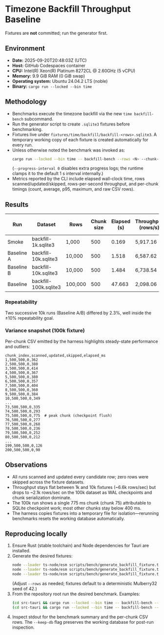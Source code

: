 # Timezone Backfill Throughput Baseline

Fixtures are **not** committed; run the generator first.

## Environment
- **Date:** 2025-09-20T20:48:03Z (UTC)
- **Host:** GitHub Codespaces container
- **CPU:** Intel(R) Xeon(R) Platinum 8272CL @ 2.60GHz (5 vCPU)
- **Memory:** 9.9 GiB RAM (0 GiB swap)
- **Operating system:** Ubuntu 24.04.2 LTS (noble)
- **Binary:** `cargo run --locked --bin time`

## Methodology
- Benchmarks execute the timezone backfill via the new `time backfill-bench` subcommand.
- Run the generator script to create `.sqlite3` fixtures before benchmarking.
- Fixtures live under `fixtures/time/backfill/backfill-<rows>.sqlite3`. A temporary working copy of each fixture is created automatically for every run.
- Unless otherwise noted the benchmark was invoked as:
  ```sh
  cargo run --locked --bin time -- backfill-bench --rows <N> --chunk-size 500 --progress-interval 0
  ```
  (`--progress-interval 0` disables extra progress logs; the runtime clamps it to the default 1 s interval internally.)
- Metrics reported by the CLI include elapsed wall-clock time, rows scanned/updated/skipped, rows-per-second throughput, and per-chunk timings (count, average, p95, maximum, and raw CSV rows).

## Results
| Run | Dataset | Rows | Chunk size | Elapsed (s) | Throughput (rows/s) | Avg chunk (ms) | p95 chunk (ms) | Max chunk (ms) |
| --- | --- | --- | --- | --- | --- | --- | --- | --- |
| Smoke | backfill-1k.sqlite3 | 1,000 | 500 | 0.169 | 5,917.16 | 83.50 | 107.35 | 110 |
| Baseline A | backfill-10k.sqlite3 | 10,000 | 500 | 1.518 | 6,587.62 | 74.80 | 89.70 | 141 |
| Baseline B | backfill-10k.sqlite3 | 10,000 | 500 | 1.484 | 6,738.54 | 72.95 | 83.15 | 86 |
| Baseline | backfill-100k.sqlite3 | 100,000 | 500 | 47.663 | 2,098.06 | 236.96 | 377.15 | 775 |

### Repeatability
Two successive 10k runs (Baseline A/B) differed by 2.3%, well inside the ±10% repeatability goal.

### Variance snapshot (100k fixture)
Per-chunk CSV emitted by the harness highlights steady-state performance and outliers:
```
chunk_index,scanned,updated,skipped,elapsed_ms
1,500,500,0,362
2,500,500,0,380
3,500,500,0,414
4,500,500,0,367
5,500,500,0,380
6,500,500,0,357
7,500,500,0,404
8,500,500,0,360
9,500,500,0,384
10,500,500,0,349
...
73,500,500,0,335
74,500,500,0,293
75,500,500,0,775  # peak chunk (checkpoint flush)
76,500,500,0,277
77,500,500,0,268
78,500,500,0,236
79,500,500,0,252
80,500,500,0,212
...
199,500,500,0,126
200,500,500,0,90
```

## Observations
- All runs scanned and updated every candidate row; zero rows were skipped across the fixture datasets.
- Throughput stays flat between 1k and 10k fixtures (~6.6k rows/sec) but drops to ~2.1k rows/sec on the 100k dataset as WAL checkpoints and chunk serialization dominate.
- The 100k run shows a single 775 ms chunk (chunk 75) attributable to SQLite checkpoint work; most other chunks stay below 400 ms.
- The harness copies fixtures into a temporary file for isolation—rerunning benchmarks resets the working database automatically.

## Reproducing locally
1. Ensure Rust (stable toolchain) and Node dependencies for Tauri are installed.
2. Generate the desired fixtures:
   ```sh
   node --loader ts-node/esm scripts/bench/generate_backfill_fixture.ts --rows 1000
   node --loader ts-node/esm scripts/bench/generate_backfill_fixture.ts --rows 10000
   node --loader ts-node/esm scripts/bench/generate_backfill_fixture.ts --rows 100000
   ```
   (Adjust `--rows` as needed; fixtures default to a deterministic Mulberry32 seed of 42.)
3. From the repository root run the desired benchmark. Examples:
   ```sh
   (cd src-tauri && cargo run --locked --bin time -- backfill-bench --rows 10000 --chunk-size 500 --progress-interval 0)
   (cd src-tauri && cargo run --locked --bin time -- backfill-bench --rows 100000 --chunk-size 500 --progress-interval 0)
   ```
4. Inspect stdout for the benchmark summary and the per-chunk CSV rows. The `--keep-db` flag preserves the working database for post-run inspection.
